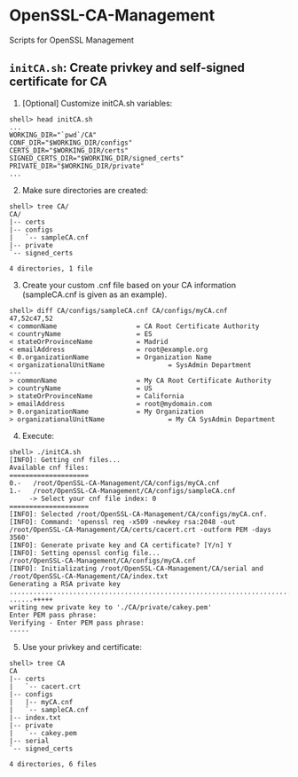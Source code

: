 # OpenSSL-CA-Management
Scripts for OpenSSL Management

## `initCA.sh`: Create privkey and self-signed certificate for CA
1. [Optional] Customize initCA.sh variables:
```
shell> head initCA.sh 
...
WORKING_DIR="`pwd`/CA"
CONF_DIR="$WORKING_DIR/configs"
CERTS_DIR="$WORKING_DIR/certs"
SIGNED_CERTS_DIR="$WORKING_DIR/signed_certs"
PRIVATE_DIR="$WORKING_DIR/private"
...
```
2. Make sure directories are created:
```
shell> tree CA/
CA/
|-- certs
|-- configs
|   `-- sampleCA.cnf
|-- private
`-- signed_certs

4 directories, 1 file
```
3. Create your custom .cnf file based on your CA information (sampleCA.cnf is given as an example).
```
shell> diff CA/configs/sampleCA.cnf CA/configs/myCA.cnf
47,52c47,52
< commonName                    = CA Root Certificate Authority
< countryName                   = ES
< stateOrProvinceName           = Madrid
< emailAddress                  = root@example.org
< 0.organizationName            = Organization Name
< organizationalUnitName                = SysAdmin Department
---
> commonName                    = My CA Root Certificate Authority
> countryName                   = US
> stateOrProvinceName           = California
> emailAddress                  = root@mydomain.com
> 0.organizationName            = My Organization
> organizationalUnitName                = My CA SysAdmin Department
```
4. Execute:
```
shell> ./initCA.sh 
[INFO]: Getting cnf files...
Available cnf files:
====================
0.-   /root/OpenSSL-CA-Management/CA/configs/myCA.cnf
1.-   /root/OpenSSL-CA-Management/CA/configs/sampleCA.cnf
     -> Select your cnf file index: 0
====================
[INFO]: Selected /root/OpenSSL-CA-Management/CA/configs/myCA.cnf.
[INFO]: Command: 'openssl req -x509 -newkey rsa:2048 -out /root/OpenSSL-CA-Management/CA/certs/cacert.crt -outform PEM -days 3560'
[INFO]: Generate private key and CA certificate? [Y/n] Y
[INFO]: Setting openssl config file...
/root/OpenSSL-CA-Management/CA/configs/myCA.cnf
[INFO]: Initializating /root/OpenSSL-CA-Management/CA/serial and /root/OpenSSL-CA-Management/CA/index.txt
Generating a RSA private key
..................................................................................+++++
......+++++
writing new private key to './CA/private/cakey.pem'
Enter PEM pass phrase:
Verifying - Enter PEM pass phrase:
-----
```
5. Use your privkey and certificate:
```
shell> tree CA
CA
|-- certs
|   `-- cacert.crt
|-- configs
|   |-- myCA.cnf
|   `-- sampleCA.cnf
|-- index.txt
|-- private
|   `-- cakey.pem
|-- serial
`-- signed_certs

4 directories, 6 files
```
